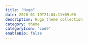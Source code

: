 ```yaml
---
title: "Hugo"
date: 2020-01-19T21:04:11+09:00
description: Hugo theme collection
category: theme
categoryIcon: 'code'
enableBio: false
---
```

